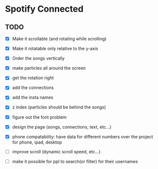 # Spotify Connected

## TODO

- [X] Make it scrollable (and rotating while scrolling)
- [X] Make it rotatable only relative to the y-axis
- [X] Order the songs vertically
- [X] make particles all around the screen
- [X] get the rotation right
- [X] add the connections
- [X] add the insta names
- [X] z index (particles should be behind the songs)
- [X] figure out the font problem
- [X] design the page (songs, connections, text, etc...)
- [X] phone compatability: have data for different numbers over the project for phone, ipad, desktop
- [ ] improve scroll (dynamic scroll speed, etc...)
- [ ] make it possible for ppl to search(or filter) for their usernames
 